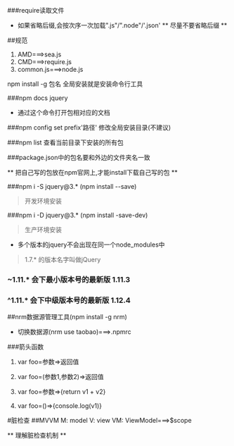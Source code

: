 ###require读取文件
* 如果省略后缀,会按次序一次加载".js"/".node"/'.json'
** 尽量不要省略后缀 **

##规范

1. AMD===>sea.js
2. CMD===>require.js
3. common.js===>node.js

npm install -g 包名  全局安装就是安装命令行工具

###npm docs jquery
* 通过这个命令打开包相对应的文档

###npm config set prefix'路径' 修改全局安装目录(不建议)

###npm list 查看当前目录下安装的所有包

###package.json中的包名要和外边的文件夹名一致

** 把自己写的包放在npm官网上,才能install下载自己写的包 **


###npm i -S jquery@3.*  (npm install --save)
> 开发环境安装

###npm i -D jquery@3.* (npm install -save-dev)
> 生产环境安装

* 多个版本的jquery不会出现在同一个node_modules中
> 1.7.* 的版本名字叫做jQuery

### ~1.11.* 会下最小版本号的最新版 1.11.3

### ^1.11.* 会下中级版本号的最新版 1.12.4

##nrm数据源管理工具(npm install -g nrm)
* 切换数据源(nrm use taobao)===>.npmrc

###箭头函数
1. var foo=参数=>返回值

2. var foo=(参数1,参数2)=>返回值

3. var foo=参数=>{return v1 + v2}

4. var foo=()=>{console.log(v1)}


#脏检查
##MVVM
M: model  V: view  VM: ViewModel===>$scope

** 理解脏检查机制 **





















